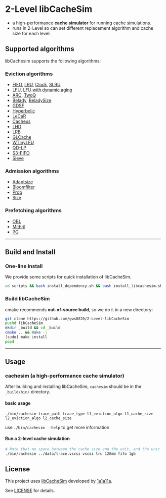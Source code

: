 # 2-Level libCacheSim

* a high-performance **cache simulator** for running cache simulations. 
* runs in 2-Level so can set different replacement algorithm and cache size for each level.

## Supported algorithms
libCachesim supports the following algorithms:
### Eviction algorithms
* [FIFO](/libCacheSim/cache/eviction/FIFO.c), [LRU](/libCacheSim/cache/eviction/LRU.c), [Clock](/libCacheSim/cache/eviction/Clock.c), [SLRU](/libCacheSim/cache/eviction/SLRU.c)
* [LFU](/libCacheSim/cache/eviction/LFU.c), [LFU with dynamic aging](/libCacheSim/cache/eviction/LFUDA.c)
* [ARC](/libCacheSim/cache/eviction/ARC.c), [TwoQ](/libCacheSim/cache/eviction/TwoQ.c)
* [Belady](/libCacheSim/cache/eviction/Belady.c), [BeladySize](/libCacheSim/cache/eviction/BeladySize.c)
* [GDSF](/libCacheSim/cache/eviction/cpp/GDSF.cpp)
* [Hyperbolic](/libCacheSim/cache/eviction/Hyperbolic.c)
* [LeCaR](/libCacheSim/cache/eviction/LeCaR.c)
* [Cacheus](/libCacheSim/cache/eviction/Cacheus.c)
* [LHD](/libCacheSim/cache/eviction/LHD/LHD_Interface.cpp)
* [LRB](/libCacheSim/cache/eviction/LRB/LRB_Interface.cpp)
* [GLCache](/libCacheSim/cache/eviction/GLCache/GLCache.c)
* [WTinyLFU](/libCacheSim/cache/eviction/WTinyLFU.c)
* [QD-LP](/libCacheSim/cache/eviction/QDLP.c)
* [S3-FIFO](/libCacheSim/cache/eviction/S3FIFO.c)
* [Sieve](/libCacheSim/cache/eviction/Sieve.c)
### Admission algorithms
* [Adaptsize](/libCacheSim/cache/admission/adaptsize.c)
* [Bloomfilter](/libCacheSim/cache/admission/bloomfilter.c)
* [Prob](/libCacheSim/cache/admission/prob.c)
* [Size](/libCacheSim/cache/admission/size.c)
### Prefetching algorithms
* [OBL](/libCacheSim/cache/prefetch/OBL.c)
* [Mithril](/libCacheSim/cache/prefetch/Mithril.c)
* [PG](/libCacheSim/cache/prefetch/PG.c)
---


## Build and Install
### One-line install
We provide some scripts for quick installation of libCacheSim. 
```bash
cd scripts && bash install_dependency.sh && bash install_libcachesim.sh
```


### Build libCacheSim
cmake recommends **out-of-source build**, so we do it in a new directory:
```bash
git clone https://github.com/gws8820/2-Level-libCacheSim
pushd libCacheSim
mkdir _build && cd _build
cmake .. && make -j
[sudo] make install
popd
```
---
## Usage
### cachesim (a high-performance cache simulator)
After building and installing libCacheSim, `cachesim` should be in the `_build/bin/` directory. 
#### basic usage
```
./bin/cachesim trace_path trace_type l1_eviction_algo l1_cache_size l2_eviction_algo l2_cache_size
```

use `./bin/cachesim --help` to get more information.

#### Run a 2-level cache simulation
```bash
# Note that no space between the cache size and the unit, and the unit is not case-sensitive
./bin/cachesim ../data/trace.vscsi vscsi lru 128mb fifo 1gb
```


## License
This project uses [libCacheSim](https://github.com/1a1a11a/libCacheSim) developed by [1a1a11a](https://github.com/1a1a11a).

See [LICENSE](LICENSE) for details.
